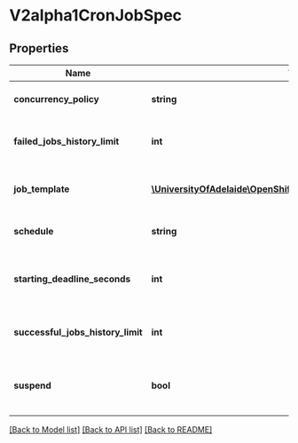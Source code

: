 # V2alpha1CronJobSpec

## Properties
Name | Type | Description | Notes
------------ | ------------- | ------------- | -------------
**concurrency_policy** | **string** | ConcurrencyPolicy specifies how to treat concurrent executions of a Job. | [optional] 
**failed_jobs_history_limit** | **int** | The number of failed finished jobs to retain. This is a pointer to distinguish between explicit zero and not specified. | [optional] 
**job_template** | [**\UniversityOfAdelaide\OpenShift\Model\V2alpha1JobTemplateSpec**](V2alpha1JobTemplateSpec.md) | JobTemplate is the object that describes the job that will be created when executing a CronJob. | 
**schedule** | **string** | Schedule contains the schedule in Cron format, see https://en.wikipedia.org/wiki/Cron. | 
**starting_deadline_seconds** | **int** | Optional deadline in seconds for starting the job if it misses scheduled time for any reason.  Missed jobs executions will be counted as failed ones. | [optional] 
**successful_jobs_history_limit** | **int** | The number of successful finished jobs to retain. This is a pointer to distinguish between explicit zero and not specified. | [optional] 
**suspend** | **bool** | Suspend flag tells the controller to suspend subsequent executions, it does not apply to already started executions.  Defaults to false. | [optional] 

[[Back to Model list]](../README.md#documentation-for-models) [[Back to API list]](../README.md#documentation-for-api-endpoints) [[Back to README]](../README.md)


